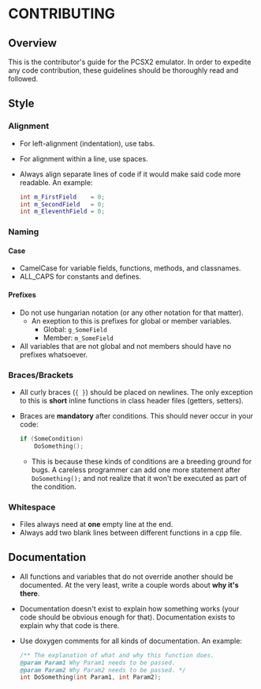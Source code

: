 # CONTRIBUTING

## Overview

This is the contributor's guide for the PCSX2 emulator. In order to expedite any code contribution, these guidelines should be thoroughly read and followed.

## Style

### Alignment

- For left-alignment (indentation), use tabs.
- For alignment within a line, use spaces.
- Always align separate lines of code if it would make said code more readable. An example:

  ```cpp
  int m_FirstField    = 0;
  int m_SecondField   = 0;
  int m_EleventhField = 0;
  ```

### Naming

#### Case

- CamelCase for variable fields, functions, methods, and classnames.
- ALL_CAPS for constants and defines.

#### Prefixes

- Do not use hungarian notation (or any other notation for that matter).
  - An exeption to this is prefixes for global or member variables.
    - Global: `g_SomeField`
    - Member: `m_SomeField`
- All variables that are not global and not members should have no prefixes whatsoever.

### Braces/Brackets

- All curly braces (`{ }`) should be placed on newlines. The only exception to this is **short** inline functions in class header files (getters, setters).
- Braces are **mandatory** after conditions. This should never occur in your code:

  ```cpp
  if (SomeCondition)
      DoSomething();
  ```
  - This is because these kinds of conditions are a breeding ground for bugs. A careless programmer can add one more statement after `DoSomething();` and not realize that it won't be executed as part of the condition.

### Whitespace

- Files always need at **one** empty line at the end.
- Always add two blank lines between different functions in a cpp file.

## Documentation

- All functions and variables that do not override another should be documented. At the very least, write a couple words about **why it's there**.
- Documentation doesn't exist to explain how something works (your code should be obvious enough for that). Documentation exists to explain why that code is there.
- Use doxygen comments for all kinds of documentation. An example:

  ```cpp
  /** The explanation of what and why this function does.
  @param Param1 Why Param1 needs to be passed.
  @param Param2 Why Param2 needs to be passed. */
  int DoSomething(int Param1, int Param2);
  ```
